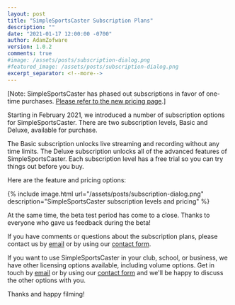 ```yaml
---
layout: post
title: "SimpleSportsCaster Subscription Plans"
description: ""
date: "2021-01-17 12:00:00 -0700"
author: AdamZofware
version: 1.0.2
comments: true
#image: /assets/posts/subscription-dialog.png
#featured_image: /assets/posts/subscription-dialog.png
excerpt_separator: <!--more-->
---
```


[Note: SimpleSportsCaster has phased out subscriptions in favor of one-time purchases. [Please refer to the new pricing page](/help/pricing).]

Starting in February 2021, we introduced a number of subscription options for SimpleSportsCaster. There are two subscription levels, Basic and Deluxe, available for purchase.

The Basic subscription unlocks live streaming and recording without any time limits. The Deluxe subscription unlocks all of the advanced features of SimpleSportsCaster. Each subscription level has a free trial so you can try things out before you buy.

<!--more-->

Here are the feature and pricing options:

{% include image.html url="/assets/posts/subscription-dialog.png" description="SimpleSportsCaster subscription levels and pricing" %}

At the same time, the beta test period has come to a close. Thanks to everyone who gave us feedback during the beta!

If you have comments or questions about the subscription plans, please contact us by [email](mailto:info@simplesportscaster.com) or by using our [contact form](/contact).

If you want to use SimpleSportsCaster in your club, school, or business, we have other licensing options available, including volume options. Get in touch by [email](mailto:info@simplesportscaster.com) or by using our [contact form](/contact) and we'll be happy to discuss the other options with you.

Thanks and happy filming!

